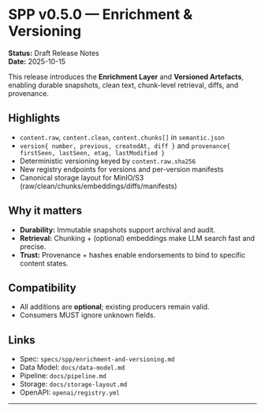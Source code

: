 

# SPP v0.5.0 — Enrichment & Versioning

**Status:** Draft Release Notes  
**Date:** 2025-10-15

This release introduces the **Enrichment Layer** and **Versioned Artefacts**, enabling durable snapshots, clean text, chunk-level retrieval, diffs, and provenance.

## Highlights
- `content.raw`, `content.clean`, `content.chunks[]` in `semantic.json`
- `version{ number, previous, createdAt, diff }` and `provenance{ firstSeen, lastSeen, etag, lastModified }`
- Deterministic versioning keyed by `content.raw.sha256`
- New registry endpoints for versions and per-version manifests
- Canonical storage layout for MinIO/S3 (raw/clean/chunks/embeddings/diffs/manifests)

## Why it matters
- **Durability:** Immutable snapshots support archival and audit.
- **Retrieval:** Chunking + (optional) embeddings make LLM search fast and precise.
- **Trust:** Provenance + hashes enable endorsements to bind to specific content states.

## Compatibility
- All additions are **optional**; existing producers remain valid.
- Consumers MUST ignore unknown fields.

## Links
- Spec: `specs/spp/enrichment-and-versioning.md`
- Data Model: `docs/data-model.md`
- Pipeline: `docs/pipeline.md`
- Storage: `docs/storage-layout.md`
- OpenAPI: `openai/registry.yml`

---